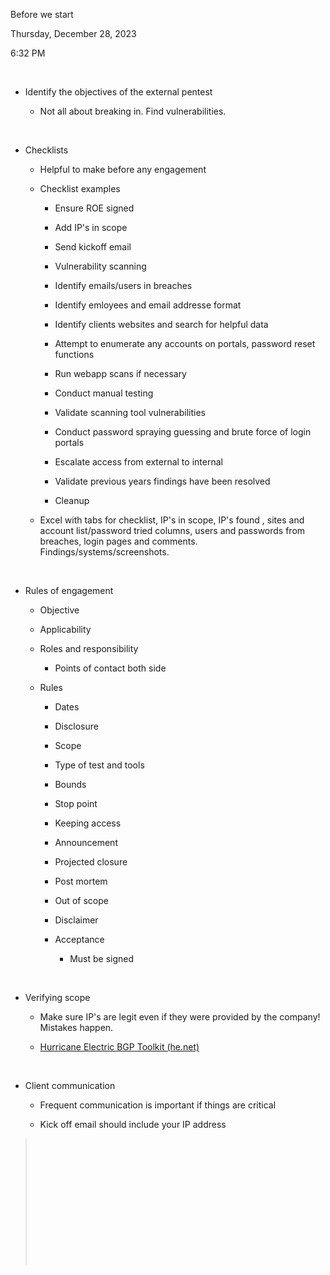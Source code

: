 Before we start

Thursday, December 28, 2023

6:32 PM

 

-   Identify the objectives of the external pentest

    -   Not all about breaking in. Find vulnerabilities.

 

-   Checklists

    -   Helpful to make before any engagement

    -   Checklist examples

        -   Ensure ROE signed

        -   Add IP\'s in scope

        -   Send kickoff email

        -   Vulnerability scanning

        -   Identify emails/users in breaches

        -   Identify emloyees and email addresse format

        -   Identify clients websites and search for helpful data

        -   Attempt to enumerate any accounts on portals, password reset functions

        -   Run webapp scans if necessary

        -   Conduct manual testing

        -   Validate scanning tool vulnerabilities

        -   Conduct password spraying guessing and brute force of login portals

        -   Escalate access from external to internal

        -   Validate previous years findings have been resolved

        -   Cleanup

    -   Excel with tabs for checklist, IP\'s in scope, IP\'s found , sites and account list/password tried columns, users and passwords from breaches, login pages and comments. Findings/systems/screenshots.

 

-   Rules of engagement

    -   Objective

    -   Applicability

    -   Roles and responsibility

        -   Points of contact both side

    -   Rules

        -   Dates

        -   Disclosure

        -   Scope

        -   Type of test and tools

        -   Bounds

        -   Stop point

        -   Keeping access

        -   Announcement

        -   Projected closure

        -   Post mortem

        -   Out of scope

        -   Disclaimer

        -   Acceptance

            -   Must be signed

 

-   Verifying scope

    -   Make sure IP\'s are legit even if they were provided by the company! Mistakes happen.

    -   [Hurricane Electric BGP Toolkit (he.net)](https://bgp.he.net/)

 

-   Client communication

    -   Frequent communication is important if things are critical

    -   Kick off email should include your IP address

>  
>
>  
>
>  
>
>  
>
>  
>
>  
>
>  
